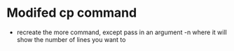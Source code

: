 # Modifed cp command
- recreate the more command, except pass in an argument -n where it will show the number of lines you want to 
